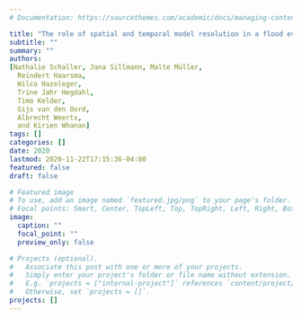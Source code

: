 ```yaml
---
# Documentation: https://sourcethemes.com/academic/docs/managing-content/

title: "The role of spatial and temporal model resolution in a flood event storyline approach in Western Norway"
subtitle: ""
summary: ""
authors: 
[Nathalie Schaller, Jana Sillmann, Malte Müller,
  Reindert Haarsma,
  Wilco Hazeleger,
  Trine Jahr Hegdahl,
  Timo Kelder,
  Gijs van den Oord,
  Albrecht Weerts,
  and Kirien Whanan]
tags: []
categories: []
date: 2020
lastmod: 2020-11-22T17:15:36-04:00
featured: false
draft: false

# Featured image
# To use, add an image named `featured.jpg/png` to your page's folder.
# Focal points: Smart, Center, TopLeft, Top, TopRight, Left, Right, BottomLeft, Bottom, BottomRight.
image:
  caption: ""
  focal_point: ""
  preview_only: false

# Projects (optional).
#   Associate this post with one or more of your projects.
#   Simply enter your project's folder or file name without extension.
#   E.g. `projects = ["internal-project"]` references `content/project/deep-learning/index.md`.
#   Otherwise, set `projects = []`.
projects: []
---
```

